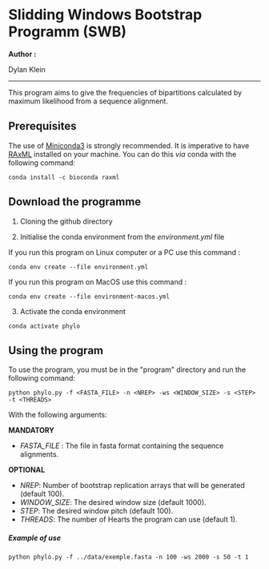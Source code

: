 # Slidding Windows Bootstrap Programm (SWB)

__Author :__

Dylan Klein

-------------------------------------------------------------------------------------------------------------------------------------------------------------

This program aims to give the frequencies of bipartitions calculated by maximum likelihood from a sequence alignment.

## Prerequisites

The use of [Miniconda3](https://docs.conda.io/en/latest/miniconda.html) is strongly recommended.
It is imperative to have [RAxML](https://cme.h-its.org/exelixis/web/software/raxml/) installed on your machine. You can do this *via* conda with the following command: 
```
conda install -c bioconda raxml
```

## Download the programme

1. Cloning the github directory

2. Initialise the conda environment from the *environment.yml* file

If you run this program on Linux computer or a PC use this command :

```
conda env create --file environment.yml
```
If you run this program on MacOS use this command :

```
conda env create --file environment-macos.yml
```

3. Activate the conda environment

```
conda activate phylo
```

## Using the program

To use the program, you must be in the "program" directory and run the following command:

```
python phylo.py -f <FASTA_FILE> -n <NREP> -ws <WINDOW_SIZE> -s <STEP> -t <THREADS>
```

With the following arguments:

**MANDATORY**
- *FASTA_FILE* : The file in fasta format containing the sequence alignments.

**OPTIONAL**
- *NREP*: Number of bootstrap replication arrays that will be generated (default 100). 
- *WINDOW_SIZE*: The desired window size (default 1000). 
- *STEP*:  The desired window pitch (default 100).
- *THREADS*: The number of Hearts the program can use (default 1).

##### Example of use


```
python phylo.py -f ../data/exemple.fasta -n 100 -ws 2000 -s 50 -t 1
```
